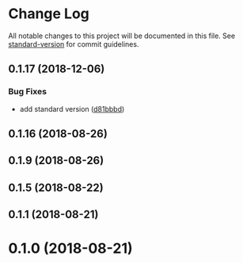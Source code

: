 # Change Log

All notable changes to this project will be documented in this file. See [standard-version](https://github.com/conventional-changelog/standard-version) for commit guidelines.

<a name="0.1.17"></a>
## 0.1.17 (2018-12-06)


### Bug Fixes

* add standard version ([d81bbbd](https://github.com/klimby/e-nginx/commit/d81bbbd))



<a name="0.1.16"></a>
## 0.1.16 (2018-08-26)



<a name="0.1.9"></a>
## 0.1.9 (2018-08-26)



<a name="0.1.5"></a>
## 0.1.5 (2018-08-22)



<a name="0.1.1"></a>
## 0.1.1 (2018-08-21)



<a name="0.1.0"></a>
# 0.1.0 (2018-08-21)
